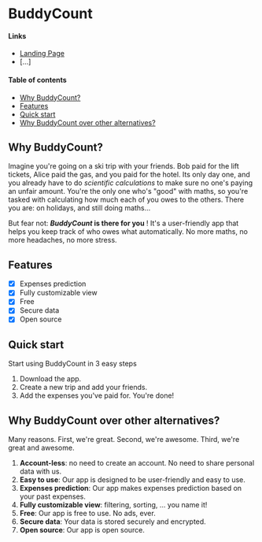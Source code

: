 # BuddyCount

#### Links

- [Landing Page](https://buddycount.github.io/POC-flutter/)
- [...]

#### Table of contents

- [Why BuddyCount?](#why-buddycount)
- [Features](#features)
- [Quick start](#quick-start)
- [Why BuddyCount over other alternatives?](#why-buddycount-over-other-alternatives)


## Why BuddyCount?

Imagine you're going on a ski trip with your friends. Bob paid for the lift tickets, Alice paid the gas, and you paid for the hotel. Its only day one, and you already have to do _scientific calculations_ to make sure no one's paying an unfair amount. You're the only one who's "good" with maths, so you're tasked with calculating how much each of you owes to the others. There you are: on holidays, and still doing maths...

But fear not: **_BuddyCount_ is there for you** ! It's a user-friendly app that helps you keep track of who owes what automatically. No more maths, no more headaches, no more stress.

## Features

- [x] Expenses prediction
- [x] Fully customizable view
- [x] Free
- [x] Secure data
- [x] Open source

## Quick start

Start using BuddyCount in 3 easy steps

1. Download the app.
2. Create a new trip and add your friends.
3. Add the expenses you've paid for. You're done!

## Why BuddyCount over other alternatives?

Many reasons. First, we're great. Second, we're awesome. Third, we're great and awesome.

1. **Account-less**: no need to create an account. No need to share personal data with us.
2. **Easy to use**: Our app is designed to be user-friendly and easy to use.
3. **Expenses prediction**: Our app makes expenses prediction based on your past expenses.
4. **Fully customizable view**: filtering, sorting, ... you name it!
4. **Free**: Our app is free to use. No ads, ever.
5. **Secure data**: Your data is stored securely and encrypted.
6. **Open source**: Our app is open source.
